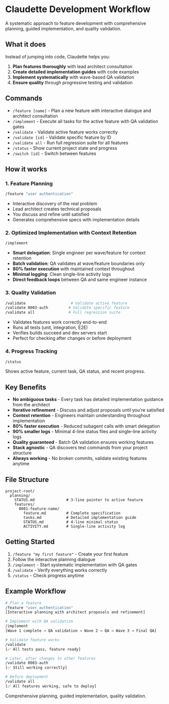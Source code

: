 # Claudette Development Workflow

A systematic approach to feature development with comprehensive planning, guided implementation, and quality validation.

## What it does

Instead of jumping into code, Claudette helps you:
1. **Plan features thoroughly** with lead architect consultation
2. **Create detailed implementation guides** with code examples  
3. **Implement systematically** with wave-based QA validation
4. **Ensure quality** through progressive testing and validation

## Commands

- `/feature [name]` - Plan a new feature with interactive dialogue and architect consultation
- `/implement` - Execute all tasks for the active feature with QA validation gates
- `/validate` - Validate active feature works correctly
- `/validate [id]` - Validate specific feature by ID  
- `/validate all` - Run full regression suite for all features
- `/status` - Show current project state and progress
- `/switch [id]` - Switch between features

## How it works

### 1. Feature Planning
```bash
/feature "user authentication"
```
- Interactive discovery of the real problem
- Lead architect creates technical proposals
- You discuss and refine until satisfied
- Generates comprehensive specs with implementation details

### 2. Optimized Implementation with Context Retention
```bash
/implement  
```
- **Smart delegation**: Single engineer per wave/feature for context retention
- **Batch validation**: QA validates at wave/feature boundaries only
- **80% faster execution** with maintained context throughout
- **Minimal logging**: Clean single-line activity logs
- **Direct feedback loops** between QA and same engineer instance

### 3. Quality Validation
```bash
/validate                    # Validate active feature
/validate 0003-auth         # Validate specific feature  
/validate all               # Full regression suite
```
- Validates features work correctly end-to-end
- Runs all tests (unit, integration, E2E)
- Verifies builds succeed and dev servers start
- Perfect for checking after changes or before deployment

### 4. Progress Tracking
```bash
/status
```
Shows active feature, current task, QA status, and recent progress.

## Key Benefits

- **No ambiguous tasks** - Every task has detailed implementation guidance from the architect
- **Iterative refinement** - Discuss and adjust proposals until you're satisfied
- **Context retention** - Engineers maintain understanding throughout implementation
- **80% faster execution** - Reduced subagent calls with smart delegation
- **90% smaller logs** - Minimal 4-line status files and single-line activity logs
- **Quality guaranteed** - Batch QA validation ensures working features
- **Stack agnostic** - QA discovers test commands from your project structure
- **Always working** - No broken commits, validate existing features anytime

## File Structure

```
project-root/
  planning/
    STATUS.md              # 3-line pointer to active feature
    features/
      0001-feature-name/
        feature.md         # Complete specification
        tasks.md           # Detailed implementation guide
        STATUS.md          # 4-line minimal status
        ACTIVITY.md        # Single-line activity log
```

## Getting Started

1. `/feature "my first feature"` - Create your first feature
2. Follow the interactive planning dialogue  
3. `/implement` - Start systematic implementation with QA gates
4. `/validate` - Verify everything works correctly
5. `/status` - Check progress anytime

## Example Workflow

```bash
# Plan a feature
/feature "user authentication"
[Interactive planning with architect proposals and refinement]

# Implement with QA validation
/implement
[Wave 1 complete → QA validation → Wave 2 → QA → Wave 3 → Final QA]

# Validate feature works  
/validate
[✅ All tests pass, feature ready]

# Later, after changes to other features
/validate 0003-auth
[✅ Still working correctly]

# Before deployment
/validate all  
[✅ All features working, safe to deploy]
```

Comprehensive planning, guided implementation, quality validation.